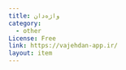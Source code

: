 ```yaml
---
title: واژه‌دان
category:
  - other
License: Free
link: https://vajehdan-app.ir/
layout: item
---
```

